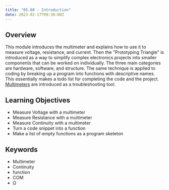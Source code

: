 ```yaml
---
title: "05.00 - Introduction"
date: 2023-02-17T09:30:00Z
---
```


## Overview

This module introduces the multimeter and explains how to use it to measure voltage, resistance, and current. Then the "Prototyping Triangle" is introduced as a way to simplify complex electronics projects into smaller components that can be worked on individually. The three main categories are hardware, software, and structure. The same technique is applied to coding by breaking up a program into functions with descriptive names. This essentially makes a todo list for completing the code and the project. [Multimeters](../../../../electronics/how-to-use-a-multimeter.md) are introduced as a troubleshooting tool.

## Learning Objectives

- Measure Voltage with a multimeter
- Measure Resistance with a multimeter
- Measure Continuity with a multimeter
- Turn a code snippet into a function
- Make a list of empty functions as a program skeleton

## Keywords

- Multimeter
- Continuity
- function
- COM
- Ω
